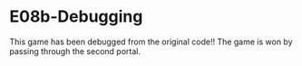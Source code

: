 # E08b-Debugging

This game has been debugged from the original code!! The game is won by passing through the second portal.